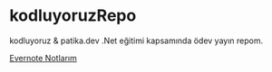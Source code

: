 # kodluyoruzRepo
kodluyoruz & patika.dev .Net eğitimi kapsamında ödev yayın repom.

[Evernote Notlarım](https://www.evernote.com/shard/s346/sh/ed6736eb-d900-d6a4-2ef9-6583ff5c9d07/ztnIpKtNMe9QCtnSR6nQWF--rMypICUSzdgUcZRZR7OVwxOs1vTNys-mXA)